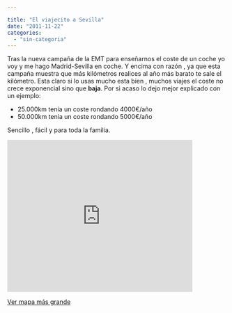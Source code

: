 ```yaml
---

title: "El viajecito a Sevilla"
date: "2011-11-22"
categories: 
  - "sin-categoria"
---
```


Tras la nueva campaña de la EMT para enseñarnos el coste de un coche yo voy y me hago Madrid-Sevilla en coche. Y encima con razón , ya que esta campaña muestra que más kilómetros realices al año más barato te sale el kilómetro. Esta claro si lo usas mucho esta bien , muchos viajes el coste no crece exponencial sino que **baja**. Por si acaso lo dejo mejor explicado con un ejemplo:

- 25.000km tenia un coste rondando 4000€/año
- 50.000km tenia un coste rondando 5000€/año

Sencillo , fácil y para toda la familia.

<iframe src="https://maps.google.es/maps?f=d&amp;source=s_d&amp;saddr=Madrid&amp;daddr=Calle+leonardo+da+vici+3+Sevilla+to:Hotel+Ibis+Sevilla,+Calle+de+la+Aviaci%C3%B3n,+Sevilla+to:Calle+leonardo+da+vici+3+Sevilla+to:Madrid&amp;hl=es&amp;geocode=FbO1aAIdh4nH_ynJZjc4fShCDTF9mVDtwJxGrQ%3BFWXJOgIdOVik_ynNuaKGjGsSDTHhEl52_WMEEw%3BFW7YOgIdbjSl_yH_qkoTNIX2aA%3BFWXJOgIdOVik_ynNuaKGjGsSDTHhEl52_WMEEw%3BFbO1aAIdh4nH_ynJZjc4fShCDTF9mVDtwJxGrQ&amp;aq=0&amp;sll=38.97797,-4.9947&amp;sspn=4.517415,9.876709&amp;vpsrc=0&amp;mra=ls&amp;ie=UTF8&amp;ll=38.976492,-4.998779&amp;spn=3.01982,2.70406&amp;t=m&amp;output=embed" frameborder="0" marginwidth="0" marginheight="0" scrolling="no" width="425" height="350"></iframe>

 [Ver mapa más grande](https://maps.google.es/maps?f=d&source=embed&saddr=Madrid&daddr=Calle+leonardo+da+vici+3+Sevilla+to:Hotel+Ibis+Sevilla,+Calle+de+la+Aviaci%C3%B3n,+Sevilla+to:Calle+leonardo+da+vici+3+Sevilla+to:Madrid&hl=es&geocode=FbO1aAIdh4nH_ynJZjc4fShCDTF9mVDtwJxGrQ%3BFWXJOgIdOVik_ynNuaKGjGsSDTHhEl52_WMEEw%3BFW7YOgIdbjSl_yH_qkoTNIX2aA%3BFWXJOgIdOVik_ynNuaKGjGsSDTHhEl52_WMEEw%3BFbO1aAIdh4nH_ynJZjc4fShCDTF9mVDtwJxGrQ&aq=0&sll=38.97797,-4.9947&sspn=4.517415,9.876709&vpsrc=0&mra=ls&ie=UTF8&ll=38.976492,-4.998779&spn=3.01982,2.70406&t=m)
